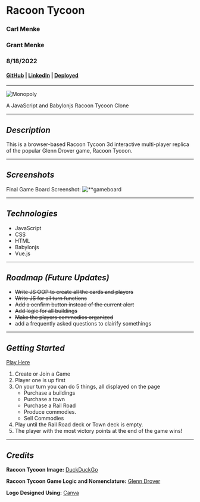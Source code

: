 # **Racoon Tycoon**

### Carl Menke
### Grant Menke

### 8/18/2022

#### [GitHub](https://github.com/carlmenke) | [LinkedIn](https://www.linkedin.com/in/carl-menke-333226139/) | [Deployed](racoontycoon.herokuapp.com)

---

![**Monopoly**](https://external-content.duckduckgo.com/iu/?u=https%3A%2F%2Ftse3.mm.bing.net%2Fth%3Fid%3DOIP.c4O_NejI4YJ3MtgFg0YizQHaFj%26pid%3DApi&f=1)

A JavaScript and Babylonjs Racoon Tycoon Clone

---

## **_Description_**

This is a browser-based Racoon Tycoon 3d interactive multi-player replica of the popular Glenn Drover game, Racoon Tycoon.

---

## **_Screenshots_**

Final Game Board Screenshot:
![**gameboard](/capture.png)

---

## **_Technologies_**

- JavaScript
- CSS
- HTML
- Babylonjs
- Vue.js

---

## **_Roadmap (Future Updates)_**

- ~~Write JS OOP to create all the cards and players~~
- ~~Write JS for all turn functions~~
- ~~Add a ocnfirm button instead of the current alert~~
- ~~Add logic for all buildings~~
- ~~Make the players commodies organized~~
- add a frequently asked questions to clairify somethings

---

## **_Getting Started_**

[Play Here](https://general-drawer.surge.sh/)

1. Create or Join a Game
2. Player one is up first
3. On your turn you can do 5 things, all displayed on the page
   - Purchase a buildings
   - Purchase a town
   - Purchase a Rail Road
   - Produce commodies.
   - Sell Commodies
4. Play until the Rail Road deck or Town deck is empty.
5. The player with the most victory points at the end of the game wins!

---

## **_Credits_**

**Racoon Tycoon Image:** [DuckDuckGo](https://duckduckgo.com/?t=hc&va=b)

**Racoon Tycoon Game Logic and Nomenclature:** [Glenn Drover](https://www.forbiddengames.net)

**Logo Designed Using:** [Canva](https://www.canva.com/)